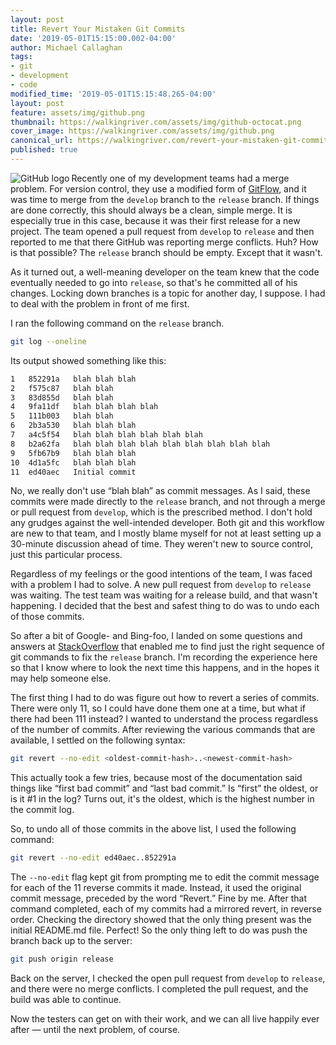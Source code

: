 ```yaml
---
layout: post
title: Revert Your Mistaken Git Commits
date: '2019-05-01T15:15:00.002-04:00'
author: Michael Callaghan
tags: 
- git 
- development
- code
modified_time: '2019-05-01T15:15:48.265-04:00'
layout: post
feature: assets/img/github.png
thumbnail: https://walkingriver.com/assets/img/github-octocat.png
cover_image: https://walkingriver.com/assets/img/github.png
canonical_url: https://walkingriver.com/revert-your-mistaken-git-commits/
published: true
---
```


<img src="https://walkingriver.com/assets/img/github-octocat.png" align="left" alt="GitHub logo"> Recently one of my development teams had a merge problem. For version control, they use a modified form of [GitFlow](https://nvie.com/posts/a-successful-git-branching-model/), and it was time to merge from the `develop` branch to the `release` branch. If things are done correctly, this should always be a clean, simple merge. It is especially true in this case, because it was their first release for a new project.  The team opened a pull request from `develop` to `release` and then reported to me that there GitHub was reporting merge conflicts. Huh?  How is that possible? The `release` branch should be empty. Except that it wasn't. 
<!--more-->

As it turned out, a well-meaning developer on the team knew that the code eventually needed to go into `release`, so that's he committed all of his changes. Locking down branches is a topic for another day, I suppose. I had to deal with the problem in front of me first.

I ran the following command on the `release` branch. 

```sh
git log --oneline
```

Its output  showed something like this:

```sh
1   852291a   blah blah blah
2   f575c87   blah blah
3   83d855d   blah blah
4   9fa11df   blah blah blah blah
5   111b003   blah blah
6   2b3a530   blah blah blah
7   a4c5f54   blah blah blah blah blah blah
8   b2a62fa   blah blah blah blah blah blah blah blah blah
9   5fb67b9   blah blah blah
10  4d1a5fc   blah blah blah
11  ed40aec   Initial commit
```

No, we really don't use “blah blah” as commit messages. As I said, these commits were made directly to the `release` branch, and not through a merge or pull request from `develop`, which is the prescribed method. I don't hold any grudges against the well-intended developer. Both git and this workflow are new to that team, and I mostly blame myself for not at least setting up a 30-minute discussion ahead of time. They weren't new to source control, just this particular process.

Regardless of my feelings or the good intentions of the team, I was faced with a problem I had to solve. A new pull request from `develop` to `release` was waiting. The test team was waiting for a release build, and that wasn't happening. I decided that the best and safest thing to do was to undo each of those commits. 

So after a bit of Google- and Bing-foo, I landed on some questions and answers at [StackOverflow](StackOverflow.com) that enabled me to find just the right sequence of git commands to fix the `release` branch. I'm recording the experience here so that I know where to look the next time this happens, and in the hopes it may help someone else. 

The first thing I had to do was figure out how to revert a series of commits. There were only 11, so I could have done them one at a time, but what if there had been 111 instead? I wanted to understand the process regardless of the number of commits. After reviewing the various commands that are available, I settled on the following syntax:

```sh
git revert --no-edit <oldest-commit-hash>..<newest-commit-hash>
```

This actually took a few tries, because most of the documentation said things like “first bad commit” and “last bad commit.” Is “first” the oldest, or is it #1 in the log? Turns out, it's the oldest, which is the highest number in the commit log.

So, to undo all of those commits in the above list, I used the following command: 

```sh
git revert --no-edit ed40aec..852291a
```

The `--no-edit` flag kept git from prompting me to edit the commit message for each of the 11 reverse commits it made. Instead, it used the original commit message, preceded by the word “Revert.” Fine by me. After that command completed, each of my commits had a mirrored revert, in reverse order. Checking the directory showed that the only thing present was the initial README.md file. Perfect! So the only thing left to do was push the branch back up to the server: 

```sh
git push origin release
```

Back on the server, I checked the open pull request from `develop` to `release`, and there were no merge conflicts. I completed the pull request, and the build was able to continue. 

Now the testers can get on with their work, and we can all live happily ever after — until the next problem, of course. 
